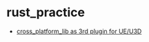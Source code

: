 # rust_practice 
- [cross_platform_lib as 3rd plugin for UE/U3D ](https://github.com/smallverse/rust_practice/blob/main/cross_platform_lib/readme.md)
